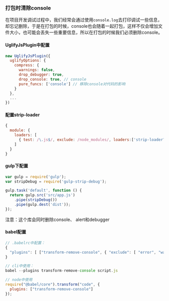 ### 打包时清除console

在项目开发调试过程中，我们经常会通过使用`console.log`去打印调试一些信息，却忘记删除，于是在打包的时候，console也会随着一起打包，这样不仅会增加文件大小，也可能会丢失一些重要信息，所以在打包的时候我们必须删除console。

#### UglifyJsPlugin中配置
```javascript
new UglifyJsPlugin({
  uglifyOptions: {
    compress: {
      warnings: false,
      drop_debugger: true,
      drop_console: true, // console
      pure_funcs: ['console'] // 移除console对代码的影响
    }
  },
  ...
})
```

#### 配置strip-loader
```javascript
{
  module: {
    loaders: [
      { test: /\.js$/, exclude: /node_modules/, loaders:['strip-loader?strip[]=console.log,strip[]=console.warn','babel'] },
    ]
  }
}
```

#### gulp下配置
```javascript
var gulp = require('gulp');
var stripDebug = require('gulp-strip-debug');

gulp.task('default', function () {
  return gulp.src('src/app.js')
    .pipe(stripDebug())
    .pipe(gulp.dest('dist'));
});
```

注意：这个库会同时删除console、 alert和debugger

#### babel配置
```javascript
// .babelrc中配置：
{
  "plugins": [ ["transform-remove-console", { "exclude": [ "error", "warn"] }] ]
}

// cli中使用：
babel --plugins transform-remove-console script.js

// node中使用
require("@babel/core").transform("code", {
  plugins: ["transform-remove-console"]
});

```
